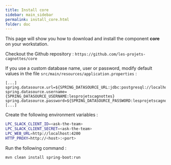 ```yaml
---
title: Install core
sidebar: main_sidebar
permalink: install_core.html
folder: doc
---
```


This page will show you how to download and install the component **core** on your workstation.

Checkout the Github repository : `https://github.com/les-projets-cagnottes/core`

If you use a custom database name, user or password, modify default values in the file `src/main/resources/application.properties` :

```properties
[...]
spring.datasource.url=${SPRING_DATASOURCE_URL:jdbc:postgresql://localhost:5432/lesprojetscagnottes}
spring.datasource.username={SPRING_DATASOURCE_USERNAME:lesprojetscagnottes}
spring.datasource.password=${SPRING_DATASOURCE_PASSWORD:lesprojetscagnottes}
[...]
```

Create the following environment variables :

```bash
LPC_SLACK_CLIENT_ID=<ask-the-team>
LPC_SLACK_CLIENT_SECRET=<ask-the-team>
LPC_WEB_URL=http://localhost:4200
HTTP_PROXY=http://<host>:<port>
```

Run the following command :

```bash
mvn clean install spring-boot:run
```